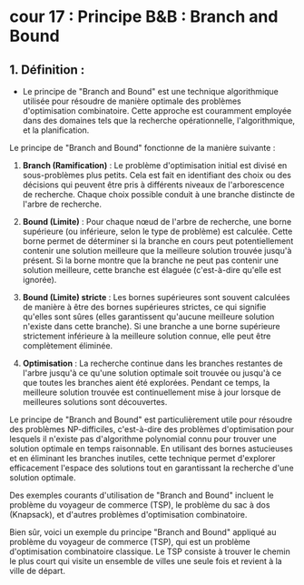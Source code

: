 # cour 17 : Principe B&B : Branch and Bound 



## 1. Définition :

- Le principe de "Branch and Bound" est une technique algorithmique utilisée pour résoudre de manière optimale des problèmes d'optimisation combinatoire. Cette approche est couramment employée dans des domaines tels que la recherche opérationnelle, l'algorithmique, et la planification.

Le principe de "Branch and Bound" fonctionne de la manière suivante :

1. **Branch (Ramification)** : Le problème d'optimisation initial est divisé en sous-problèmes plus petits. Cela est fait en identifiant des choix ou des décisions qui peuvent être pris à différents niveaux de l'arborescence de recherche. Chaque choix possible conduit à une branche distincte de l'arbre de recherche.

2. **Bound (Limite)** : Pour chaque nœud de l'arbre de recherche, une borne supérieure (ou inférieure, selon le type de problème) est calculée. Cette borne permet de déterminer si la branche en cours peut potentiellement contenir une solution meilleure que la meilleure solution trouvée jusqu'à présent. Si la borne montre que la branche ne peut pas contenir une solution meilleure, cette branche est élaguée (c'est-à-dire qu'elle est ignorée).

3. **Bound (Limite) stricte** : Les bornes supérieures sont souvent calculées de manière à être des bornes supérieures strictes, ce qui signifie qu'elles sont sûres (elles garantissent qu'aucune meilleure solution n'existe dans cette branche). Si une branche a une borne supérieure strictement inférieure à la meilleure solution connue, elle peut être complètement éliminée.

4. **Optimisation** : La recherche continue dans les branches restantes de l'arbre jusqu'à ce qu'une solution optimale soit trouvée ou jusqu'à ce que toutes les branches aient été explorées. Pendant ce temps, la meilleure solution trouvée est continuellement mise à jour lorsque de meilleures solutions sont découvertes.

Le principe de "Branch and Bound" est particulièrement utile pour résoudre des problèmes NP-difficiles, c'est-à-dire des problèmes d'optimisation pour lesquels il n'existe pas d'algorithme polynomial connu pour trouver une solution optimale en temps raisonnable. En utilisant des bornes astucieuses et en éliminant les branches inutiles, cette technique permet d'explorer efficacement l'espace des solutions tout en garantissant la recherche d'une solution optimale.

Des exemples courants d'utilisation de "Branch and Bound" incluent le problème du voyageur de commerce (TSP), le problème du sac à dos (Knapsack), et d'autres problèmes d'optimisation combinatoire.



Bien sûr, voici un exemple du principe "Branch and Bound" appliqué au problème du voyageur de commerce (TSP), qui est un problème d'optimisation combinatoire classique. Le TSP consiste à trouver le chemin le plus court qui visite un ensemble de villes une seule fois et revient à la ville de départ.

